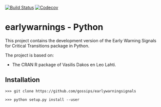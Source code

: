 [![Build Status](https://api.travis-ci.org/gossips/earlywarningsignals.svg?branch=master)](https://travis-ci.org/gossips/earlywarningsignals)
[![Codecov](https://codecov.io/gh/gossips/earlywarningsignals/graph/badge.svg)](https://codecov.io/gh/gossips/earlywarningsignals)

# earlywarnings - Python

This project contains the development version of the Early Warning Signals for Critical Transitions package in Python.

The project is based on:
* The CRAN R package of Vasilis Dakos en Leo Lahti.

## Installation

```
>>> git clone https://github.com/gossips/earlywarningsignals

>>> python setup.py install --user
```
